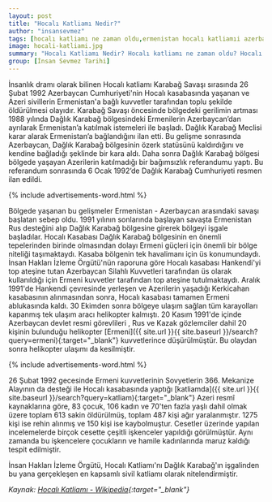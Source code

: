 ```yaml
---
layout: post
title: "Hocalı Katliamı Nedir?"
author: "insansevmez"
tags: [hocalı katliamı ne zaman oldu,ermenistan hocalı katliamıi azerbaycan hocalı kasabası,Karabağ Savaşı Katliamı,hocalı katliamı,hocalı katliamı - ermeni vahşeti,hocalı katliamı 1992,hocalı katliamı bebek,hocalı katliamı bilgi,hocalı katliamı bilinmeyenler,hocalı katliamı ne zaman,insan sevmez tarihi]
image: hocali-katliami.jpg
summary: "Hocalı Katliamı Nedir? Hocalı katliamı ne zaman oldu? Hocalı katliamı bilinmeyenler. Hocalı katliamı tarihi Ermenistan Hocalı Katliamı Azerbaycan Hocalı Kasabası Karabağ Savaşı Katliamı"
group: [İnsan Sevmez Tarihi]
---
```


İnsanlık dramı olarak bilinen Hocalı katliamı Karabağ Savaşı sırasında 26 Şubat 1992 Azerbaycan Cumhuriyeti'nin Hocalı kasabasında yaşanan ve Azeri sivillerin Ermenistan'a bağlı kuvvetler tarafından toplu şekilde öldürülmesi olayıdır. Karabağ Savaşı öncesinde bölgedeki gerilimin artması 1988 yılında Dağlık Karabağ bölgesindeki Ermenilerin Azerbaycan’dan ayrılarak Ermenistan’a katılmak istemeleri ile başladı. Dağlık Karabağ Meclisi karar alarak Ermenistan’a bağlandığını ilan etti. Bu gelişme sonrasında Azerbaycan, Dağlık Karabağ bölgesinin özerk statüsünü kaldırdığını ve kendine bağladığı şeklinde bir kara aldı. Daha sonra Dağlık Karabağ bölgesi bölgede yaşayan Azerilerin katılmadığı bir bağımsızlık referandumu yaptı. Bu referandum sonrasında 6 Ocak 1992’de Dağlık Karabağ Cumhuriyeti resmen ilan edildi.

{% include advertisements-word.html %}

Bölgede yaşanan bu gelişmeler Ermenistan - Azerbaycan arasındaki savaşı başlatan sebep oldu. 1991 yılının sonlarında başlayan savaşta Ermenistan Rus desteğini alıp Dağlık Karabağ bölgesine girerek bölgeyi işgale başladılar. Hocalı Kasabası Dağlık Karabağ bölgesinin en önemli tepelerinden birinde olmasından dolayı Ermeni güçleri için önemli bir bölge niteliği taşımaktaydı. Kasaba bölgenin tek havalimanı için üs konumundaydı. İnsan Hakları İzleme Örgütü'nün raporuna göre Hocalı kasabası Hankendi'yi top ateşine tutan Azerbaycan Silahlı Kuvvetleri tarafından üs olarak kullanıldığı için Ermeni kuvvetler tarafından top ateşine tutulmaktaydı. Aralık 1991'de Hankendi çevresinde yerleşen ve Azerilerin yaşadığı Kerkicahan kasabasının alınmasından sonra, Hocalı kasabası tamamen Ermeni ablukasında kaldı. 30 Ekimden sonra bölgeye ulaşım sağlan tüm karayolları kapanmış tek ulaşım aracı helikopter kalmıştı. 20 Kasım 1991'de içinde Azerbaycan devlet resmi görevlileri , Rus ve Kazak gözlemciler dahil 20 kişinin bulunduğu helikopter [Ermeni]({{ site.url }}{{ site.baseurl }}/search?query=ermeni){:target="_blank"} kuvvetlerince düşürülmüştür. Bu olaydan sonra helikopter ulaşımı da kesilmiştir.

{% include advertisements-word.html %}

26 Şubat 1992 gecesinde Ermeni kuvvetlerinin Sovyetlerin 366. Mekanize Alayının da desteği ile Hocalı kasabasında yaptığı [katliamda]({{ site.url }}{{ site.baseurl }}/search?query=katliam){:target="_blank"} Azeri resmî kaynaklarına göre, 83 çocuk, 106 kadın ve 70'ten fazla yaşlı dahil olmak üzere toplam 613 sakin öldürülmüş, toplam 487 kişi ağır yaralanmıştır. 1275 kişi ise rehin alınmış ve 150 kişi ise kaybolmuştur. Cesetler üzerinde yapılan incelemelerde birçok cesette çeşitli işkenceler yapıldığı görülmüştür. Aynı zamanda bu işkencelere çocukların ve hamile kadınlarında maruz kaldığı tespit edilmiştir.

İnsan Hakları İzleme Örgütü, Hocalı Katliamı'nı Dağlık Karabağ'ın işgalinden bu yana gerçekleşen en kapsamlı sivil katliamı olarak nitelendirmiştir.

*Kaynak: [Hocalı Katliamı - Wikipedia](https://tr.wikipedia.org/wiki/Hocalı_Katliamı){:target="_blank"}*